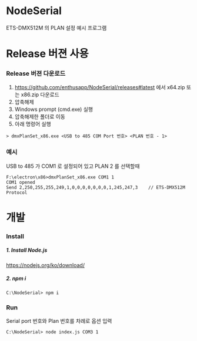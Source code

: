 # NodeSerial
ETS-DMX512M 의 PLAN 설정 예시 프로그램

# Release 버젼 사용
### Release 버젼 다운로드
1. https://github.com/enthusapp/NodeSerial/releases#latest 에서 x64.zip 또는 x86.zip 다운로드
1. 압축해제
1. Windows prompt (cmd.exe) 실행
1. 압축해제한 폴더로 이동
1. 아래 명령어 실행
```
> dmxPlanSet_x86.exe <USB to 485 COM Port 번호> <PLAN 번호 - 1>
```

### 예시
USB to 485 가 COM1 로 설정되어 있고 PLAN 2 를 선택할때

```
F:\electron\x86>dmxPlanSet_x86.exe COM1 1
COM1 opened
Send 2,250,255,255,249,1,0,0,0,0,0,0,0,1,245,247,3    // ETS-DMX512M Protocol
```

# 개발
### Install
##### 1. Install Node.js
https://nodejs.org/ko/download/

##### 2. npm i
```
C:\NodeSerial> npm i
```

### Run
Serial port 번호와 Plan 번호를 차례로 옵션 입력
```
C:\NodeSerial> node index.js COM3 1
```
